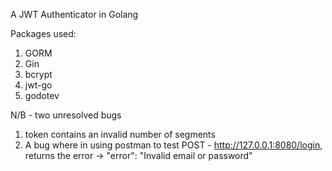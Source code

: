 A JWT Authenticator in Golang

Packages used:
1. GORM
2. Gin
3. bcrypt
4. jwt-go
5. godotev


N/B - two unresolved bugs 
1. token contains an invalid number of segments
2. A bug where in using postman to test POST - http://127.0.0.1:8080/login, returns the error -> "error": "Invalid email or password"

